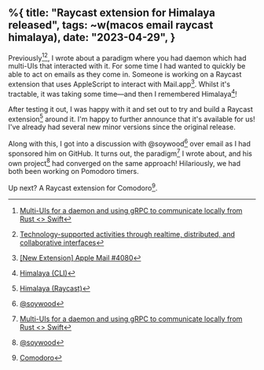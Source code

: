 %{
    title: "Raycast extension for Himalaya released",
    tags: ~w(macos email raycast himalaya),
    date: "2023-04-29",
}
---
Previously[^1][^2], I wrote about a paradigm where you had daemon which had multi-UIs that interacted with it. For some time I had wanted to quickly be able to act on emails as they come in. Someone is working on a Raycast extension that uses AppleScript to interact with Mail.app[^3]. Whilst it's tractable, it was taking some time&mdash;and then I remembered Himalaya[^4]!

After testing it out, I was happy with it and set out to try and build a Raycast extension[^5] around it. I'm happy to further announce that it's available for us! I've already had several new minor versions since the original release.

Along with this, I got into a discussion with @soywood[^6] over email as I had sponsored him on GitHub. It turns out, the paradigm[^1] I wrote about, and his own project[^6] had converged on the same approach! Hilariously, we had both been working on Pomodoro timers.

Up next? A Raycast extension for Comodoro[^8].

[^1]: [Multi-UIs for a daemon and using gRPC to communicate locally from Rust <> Swift](multi-uis-for-a-daemon-and-using-grpc-to-communicate-locally-from-rust-swift)
[^2]: [Technology-supported activities through realtime, distributed, and collaborative interfaces](https://github.com/jesse-c/thesis)
[^3]: [[New Extension] Apple Mail #4080](https://github.com/raycast/extensions/pull/4080)
[^4]: [Himalaya (CLI)](https://github.com/soywod/himalaya)
[^5]: [Himalaya (Raycast)](https://www.raycast.com/jns/himalaya)
[^6]: [@soywood](https://github.com/soywod)
[^7]: [Pimalaya](https://pimalaya.org)
[^8]: [Comodoro](https://pimalaya.org/comodoro/)
